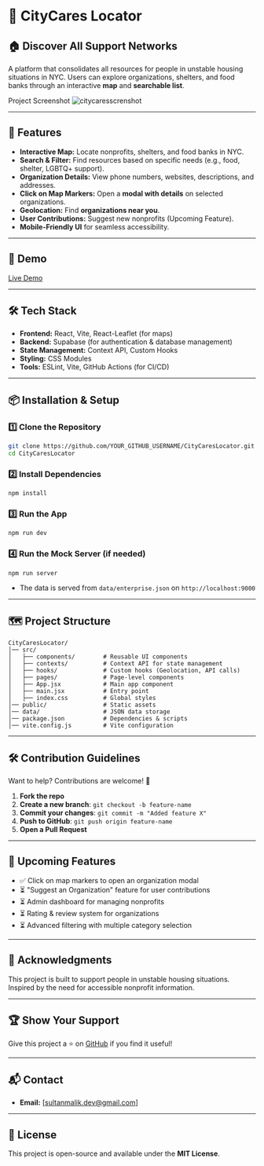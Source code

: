 # 📍 CityCares Locator

## 🏠 Discover All Support Networks
A platform that consolidates all resources for people in unstable housing situations in NYC. Users can explore organizations, shelters, and food banks through an interactive **map** and **searchable list**.

Project Screenshot ![citycaresscrenshot](https://github.com/user-attachments/assets/cfad9ad2-4458-4af6-89e4-bfaa270b9d4f)

---

## 🚀 Features
- **Interactive Map:** Locate nonprofits, shelters, and food banks in NYC.
- **Search & Filter:** Find resources based on specific needs (e.g., food, shelter, LGBTQ+ support).
- **Organization Details:** View phone numbers, websites, descriptions, and addresses.
- **Click on Map Markers:** Open a **modal with details** on selected organizations.
- **Geolocation:** Find **organizations near you**.
- **User Contributions:** Suggest new nonprofits (Upcoming Feature).
- **Mobile-Friendly UI** for seamless accessibility.

---

## 🎥 Demo
[Live Demo](https://citycares.netlify.app/)

---

## 🛠️ Tech Stack
- **Frontend:** React, Vite, React-Leaflet (for maps)
- **Backend:** Supabase (for authentication & database management)
- **State Management:** Context API, Custom Hooks
- **Styling:** CSS Modules
- **Tools:** ESLint, Vite, GitHub Actions (for CI/CD)

---

## 📦 Installation & Setup

### **1️⃣ Clone the Repository**
```sh
git clone https://github.com/YOUR_GITHUB_USERNAME/CityCaresLocator.git
cd CityCaresLocator
```

### **2️⃣ Install Dependencies**
```sh
npm install
```

### **3️⃣ Run the App**
```sh
npm run dev
```

### **4️⃣ Run the Mock Server (if needed)**
```sh
npm run server
```
- The data is served from `data/enterprise.json` on `http://localhost:9000`

---

## 🗺️ Project Structure
```
CityCaresLocator/
│── src/
│   ├── components/        # Reusable UI components
│   ├── contexts/          # Context API for state management
│   ├── hooks/             # Custom hooks (Geolocation, API calls)
│   ├── pages/             # Page-level components
│   ├── App.jsx            # Main app component
│   ├── main.jsx           # Entry point
│   ├── index.css          # Global styles
│── public/                # Static assets
│── data/                  # JSON data storage
│── package.json           # Dependencies & scripts
│── vite.config.js         # Vite configuration
```

---

## 🛠️ Contribution Guidelines

Want to help? Contributions are welcome! 🚀

1. **Fork the repo**
2. **Create a new branch**: `git checkout -b feature-name`
3. **Commit your changes**: `git commit -m "Added feature X"`
4. **Push to GitHub**: `git push origin feature-name`
5. **Open a Pull Request**

---

## 📝 Upcoming Features
- ✅ Click on map markers to open an organization modal
- ⏳ "Suggest an Organization" feature for user contributions
- ⏳ Admin dashboard for managing nonprofits
- ⏳ Rating & review system for organizations
- ⏳ Advanced filtering with multiple category selection

---


## 🌟 Acknowledgments
This project is built to support people in unstable housing situations. Inspired by the need for accessible nonprofit information.

---

## 🏆 Show Your Support
Give this project a ⭐ on [GitHub](https://github.com/YOUR_GITHUB_USERNAME/CityCaresLocator) if you find it useful!

---

## 📬 Contact
- **Email:** [sultanmalik.dev@gmail.com]

---

## 📜 License
This project is open-source and available under the **MIT License**.

